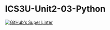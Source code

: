 # ICS3U-Unit2-03-Python

[![GitHub's Super Linter](https://github.com/Michael-Zagon/ICS3U-Unit2-03-Python/workflows/GitHub's%20Super%20Linter/badge.svg)](https://github.com/Michael-Zagon/ICS3U-Unit2-03-Python/actions)

